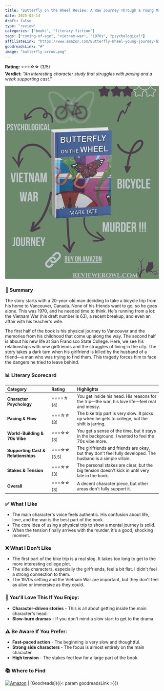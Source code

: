 ```yaml
---
title: "Butterfly on the Wheel Review: A Raw Journey Through a Young Man's Mind"
date: 2025-05-14
draft: false
type: "review"
categories: ["books", "literary-fiction"]
tags: ["coming-of-age", "vietnam-war", "1970s", "psychological"]
affiliateLink: "https://www.amazon.com/Butterfly-Wheel-young-journey-himself/dp/B0BMTBF6L7"
goodreadsLink: "#"
image: "butterfly-arrow.png"
---
```


**Rating:** ⭐️⭐️⭐️☆☆ (3/5)  
**Verdict:** *"An interesting character study that struggles with pacing and a weak supporting cast."*

[![Butterfly on the Wheel Book Cover](butterfly-arrow.png)](https://www.amazon.com/Butterfly-Wheel-young-journey-himself/dp/B0BMTBF6L7)

### 📖 Summary
The story starts with a 20-year-old man deciding to take a bicycle trip from his home to Vancouver, Canada. None of his friends want to go, so he goes alone. This was 1970, and he needed time to think. He's running from a lot: the Vietnam War (his draft number is 63), a recent breakup, and even an affair with his teacher's wife.

The first half of the book is his physical journey to Vancouver and the memories from his childhood that come up along the way. The second half is about his new life at San Francisco State College. Here, we see his relationships with new girlfriends and the struggles of living in the city. The story takes a dark turn when his girlfriend is killed by the husband of a friend—a man who was trying to find them. This tragedy forces him to face the dangers he tried to leave behind.

### 📊 Literary Scorecard
| **Category** | **Rating** | **Highlights** |
| :--- | :--- | :--- |
| **Character Psychology** | ⭐️⭐️⭐️⭐️☆ (4) | You get inside his head. His reasons for the trip—the war, his love life—feel real and messy. |
| **Pacing & Flow** | ⭐️⭐️⭐️☆☆ (3) | The bike trip part is very slow. It picks up when he gets to college, but the shift is jarring. |
| **World-Building & 70s Vibe** | ⭐️⭐️⭐️☆☆ (3) | You get a sense of the time, but it stays in the background. I wanted to feel the 70s vibe more. |
| **Supporting Cast & Relationships** | ⭐️⭐️⭐️☆☆ (3.5) | The girlfriends and friends are okay, but they don't feel fully developed. The husband is a simple villain. |
| **Stakes & Tension** | ⭐️⭐️⭐️☆☆ (3) | The personal stakes are clear, but the big tension doesn't kick in until very late in the book. |
| **Overall** | ⭐️⭐️⭐️☆☆ (3) | A decent character piece, but other areas don't fully support it. |

### ✅ What I Like
- The main character's voice feels authentic. His confusion about life, love, and the war is the best part of the book.
- The core idea of using a physical trip to show a mental journey is solid.
- When the tension finally arrives with the murder, it's a good, shocking moment.

### ❌ What I Don't Like
- The first part of the bike trip is a real slog. It takes too long to get to the more interesting college plot.
- The side characters, especially the girlfriends, feel a bit flat. I didn't feel a strong connection to them.
- The 1970s setting and the Vietnam War are important, but they don't feel as alive or immersive as they could.

### 🎯 You'll Love This If You Enjoy:
- **Character-driven stories** - This is all about getting inside the main character's head.
- **Slow-burn dramas** - If you don't mind a slow start to get to the drama.

### ⚠️ Be Aware If You Prefer:
- **Fast-paced action** - The beginning is very slow and thoughtful.
- **Strong side characters** - The focus is almost entirely on the main character.
- **High tension** - The stakes feel low for a large part of the book.

### 📚 Where to Find
[![Amazon](/images/amazon-logo.png)](https://www.amazon.com/Butterfly-Wheel-young-journey-himself/dp/B0BMTBF6L7) | [Goodreads]({{< param goodreadsLink >}})

